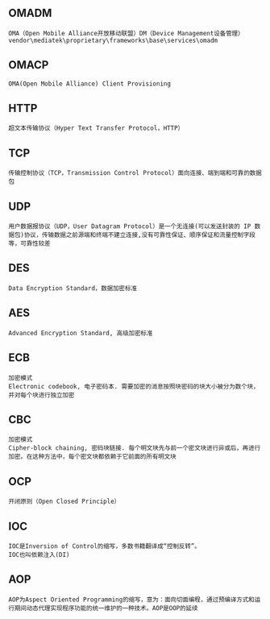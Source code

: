 ## OMADM

```
OMA（Open Mobile Alliance开放移动联盟）DM（Device Management设备管理）
vendor\mediatek\proprietary\frameworks\base\services\omadm
```

## OMACP

```
OMA(Open Mobile Alliance) Client Provisioning
```

## HTTP

```
超文本传输协议（Hyper Text Transfer Protocol，HTTP）
```

## TCP

```
传输控制协议（TCP，Transmission Control Protocol）面向连接、端到端和可靠的数据包
```

## UDP

```
用户数据报协议（UDP，User Datagram Protocol）是一个无连接(可以发送封装的 IP 数据包)协议，传输数据之前源端和终端不建立连接,没有可靠性保证、顺序保证和流量控制字段等，可靠性较差
```

## **DES** 

```
Data Encryption Standard，数据加密标准
```

## **AES** 

```
Advanced Encryption Standard, 高级加密标准
```

## ECB 

```
加密模式
Electronic codebook, 电子密码本. 需要加密的消息按照块密码的块大小被分为数个块，并对每个块进行独立加密
```

## CBC 

```
加密模式
Cipher-block chaining, 密码块链接. 每个明文块先与前一个密文块进行异或后，再进行加密。在这种方法中，每个密文块都依赖于它前面的所有明文块
```

## OCP

```
开闭原则（Open Closed Principle）
```

## IOC

```
IOC是Inversion of Control的缩写，多数书籍翻译成“控制反转”。
IOC也叫依赖注入(DI)
```

## AOP

```
AOP为Aspect Oriented Programming的缩写，意为：面向切面编程，通过预编译方式和运行期间动态代理实现程序功能的统一维护的一种技术。AOP是OOP的延续
```

